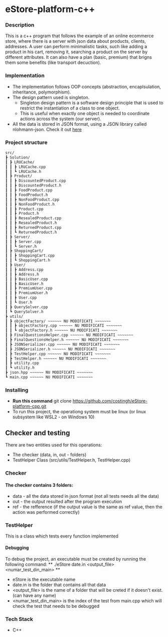 # eStore-platform-c++

### Description

This is a c++ program that follows the example of an online ecommerce store, where there is a server with json data about products, clients, addresses. A user can perform minimalistic tasks, such like adding a product in his cart, removing it, searching a product on the server by different attributes. It can also have a plan (basic, premium) that brigns them some benefits (like transport decuction).

### Implementation

* The implementation follows OOP concepts (abstraction, encaplsulation, inheritance, polymorphism). 
* The design pattern used is singleton.
	* Singleton design pattern is a software design principle that is used to restrict the instantiation of a class to one object. 
	* This is useful when exactly one object is needed to coordinate actions across the system (our server). 
* All the data is stored in JSON format, using a JSON library called nlohmann-json. Check it out [here](https://github.com/nlohmann/json) 

### Project structure

```bash
src/
┣ Solution/
┃ ┣ LRUCache/
┃ ┃ ┣ LRUCache.cpp
┃ ┃ ┗ LRUCache.h
┃ ┣ Product/
┃ ┃ ┣ DiscountedProduct.cpp
┃ ┃ ┣ DiscountedProduct.h
┃ ┃ ┣ FoodProduct.cpp
┃ ┃ ┣ FoodProduct.h
┃ ┃ ┣ NonFoodProduct.cpp
┃ ┃ ┣ NonFoodProduct.h
┃ ┃ ┣ Product.cpp
┃ ┃ ┣ Product.h
┃ ┃ ┣ ResealedProduct.cpp
┃ ┃ ┣ ResealedProduct.h
┃ ┃ ┣ ReturnedProduct.cpp
┃ ┃ ┗ ReturnedProduct.h
┃ ┣ Server/
┃ ┃ ┣ Server.cpp
┃ ┃ ┗ Server.h
┃ ┣ ShoppingCart/
┃ ┃ ┣ ShoppingCart.cpp
┃ ┃ ┗ ShoppingCart.h
┃ ┣ User/
┃ ┃ ┣ Address.cpp
┃ ┃ ┣ Address.h
┃ ┃ ┣ BasicUser.cpp
┃ ┃ ┣ BasicUser.h
┃ ┃ ┣ PremiumUser.cpp
┃ ┃ ┣ PremiumUser.h
┃ ┃ ┣ User.cpp
┃ ┃ ┗ User.h
┃ ┣ QuerySolver.cpp
┃ ┗ QuerySolver.h
┣ utils/ 
┃ ┣ objectFactory/ ~~~~~~ NU MODIFICATI ~~~~~~~
┃ ┃ ┣ objectFactory.cpp ~~~~~~ NU MODIFICATI ~~~~~~~
┃ ┃ ┗ objectFactory.h ~~~~~~ NU MODIFICATI ~~~~~~~
┃ ┣ FinalQuestionsHelper.cpp ~~~~~~ NU MODIFICATI ~~~~~~~
┃ ┣ FinalQuestionsHelper.h ~~~~~~ NU MODIFICATI ~~~~~~~
┃ ┣ JSONSerializer.cpp ~~~~~~ NU MODIFICATI ~~~~~~~
┃ ┣ JSONSerializer.h ~~~~~~ NU MODIFICATI ~~~~~~~
┃ ┣ TestHelper.cpp ~~~~~~ NU MODIFICATI ~~~~~~~
┃ ┣ TestHelper.h ~~~~~~ NU MODIFICATI ~~~~~~~
┃ ┣ utility.cpp
┃ ┗ utility.h
┣ json.hpp ~~~~~~ NU MODIFICATI ~~~~~~~
┗ main.cpp ~~~~~~ NU MODIFICATI ~~~~~~~
```

### Installing

* **Run this command** git clone https://github.com/costingh/eStore-platform-cpp.git
* To run this project, the operationg system must be linux (or linux subsystem like WSL2 - on Windows 10)

## Checker and testing

There are two entities used for this operations:
* The checker (data, in, out - folders)
* TestHelper Class (src/utils/TestHelper.h, TestHelper.cpp)

### Checker

#### The checker contains 3 folders:
* data - all the data stored in json format (not all tests needs all the data)
* out - the output resulted after the program execution
* ref - the refference (if the output value is the same as ref value, then the action was performed correctly)

### TestHelper

This is a class which tests every function implemented

#### Debugging

To debug the project, an executable must be created by running the following command: ** ./eStore date.in <output_file> <numar_test_din_main> **
* eStore is the executable name
* date.in is the folder that contains all that data
* <output_file> is the name of a folder that will be creted if it doesn't exist. (can have any name)
* <numar_test_din_main> is the index of the test from main.cpp which will check the test that needs to be debugged

### Tech Stack
* C++
